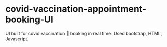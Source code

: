 # covid-vaccination-appointment-booking-UI

UI built for covid vaccination 💉 booking in real time. Used bootstrap, HTML, Javascript.
